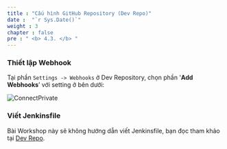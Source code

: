```yaml
---
title : "Cấu hình GitHub Repository (Dev Repo)"
date :  "`r Sys.Date()`" 
weight : 3 
chapter : false
pre : " <b> 4.3. </b> "
---
```


### Thiết lập Webhook

Tại phần `Settings -> Webhooks` ở Dev Repository, chọn phần '**Add Webhooks**’ với setting ở bên dưới:

![ConnectPrivate](/images/4-cicd/4.3-dev-repo/webhooks.png)

### Viết Jenkinsfile

Bài Workshop này sẽ không hướng dẫn viết Jenkinsfile, bạn đọc tham khảo tại [Dev Repo](https://github.com/heyyytamvo/FCJ2024-WS2-DevRepo).